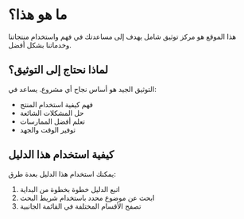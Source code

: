 # ما هو هذا؟

هذا الموقع هو مركز توثيق شامل يهدف إلى مساعدتك في فهم واستخدام منتجاتنا وخدماتنا بشكل أفضل.

## لماذا نحتاج إلى التوثيق؟

التوثيق الجيد هو أساس نجاح أي مشروع. يساعد في:

- فهم كيفية استخدام المنتج
- حل المشكلات الشائعة
- تعلم أفضل الممارسات
- توفير الوقت والجهد

## كيفية استخدام هذا الدليل

يمكنك استخدام هذا الدليل بعدة طرق:

1. اتبع الدليل خطوة بخطوة من البداية
2. ابحث عن موضوع محدد باستخدام شريط البحث
3. تصفح الأقسام المختلفة في القائمة الجانبية
